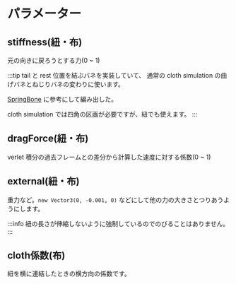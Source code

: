 # パラメーター

## stiffness(紐・布)

元の向きに戻ろうとする力(0 ~ 1)

:::tip
tail と rest 位置を結ぶバネを実装していて、
通常の cloth simulation の曲げバネとねじりバネの変わりに使います。

[SpringBone](/docs/springbone/rocketjump) に参考にして編み出した。

cloth simulation では四角の区画が必要ですが、紐でも使えます。
:::

## dragForce(紐・布)

verlet 積分の過去フレームとの差分から計算した速度に対する係数(0 ~ 1)

## external(紐・布)

重力など。`new Vector3(0, -0.001, 0)` などにして他の力の大きさとつりあうようにします。

:::info
紐の長さが伸縮しないように強制しているのでのびることはありません。
:::

## cloth係数(布)

紐を横に連結したときの横方向の係数です。


